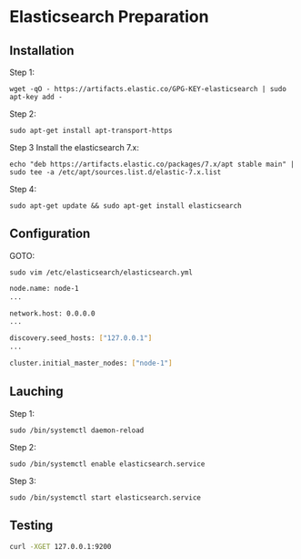 # Elasticsearch Preparation

## Installation

Step 1:

`wget -qO - https://artifacts.elastic.co/GPG-KEY-elasticsearch | sudo apt-key add -`

Step 2:

`sudo apt-get install apt-transport-https`



Step 3 Install the elasticsearch 7.x:

`echo "deb https://artifacts.elastic.co/packages/7.x/apt stable main" | sudo tee -a /etc/apt/sources.list.d/elastic-7.x.list`

Step 4:

`sudo apt-get update && sudo apt-get install elasticsearch`


## Configuration

GOTO:

`sudo vim /etc/elasticsearch/elasticsearch.yml`

```bash
node.name: node-1
...

network.host: 0.0.0.0
...

discovery.seed_hosts: ["127.0.0.1"]
...

cluster.initial_master_nodes: ["node-1"]
```

## Lauching

Step 1:

`sudo /bin/systemctl daemon-reload`

Step 2:

`sudo /bin/systemctl enable elasticsearch.service`

Step 3:

`sudo /bin/systemctl start elasticsearch.service`

## Testing

```bash
curl -XGET 127.0.0.1:9200
```

